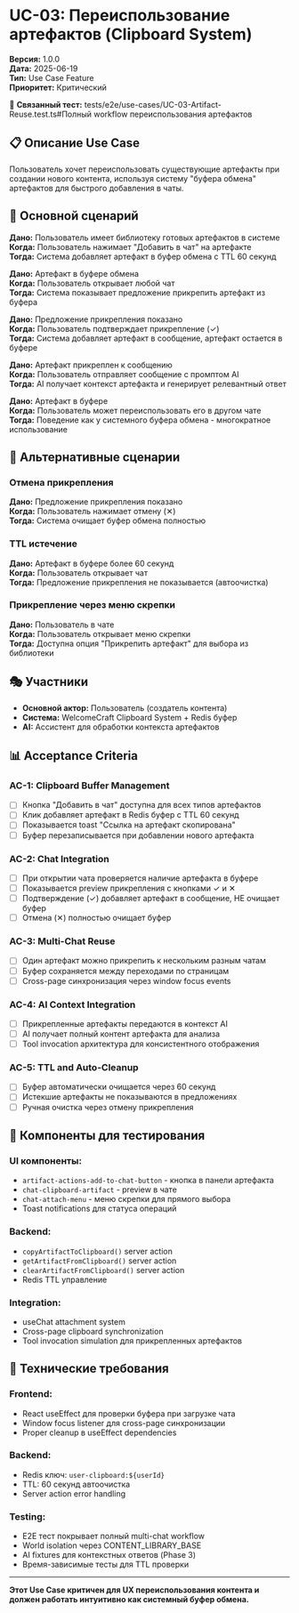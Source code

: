 # UC-03: Переиспользование артефактов (Clipboard System)

**Версия:** 1.0.0  
**Дата:** 2025-06-19  
**Тип:** Use Case Feature  
**Приоритет:** Критический  

🔗 **Связанный тест:** tests/e2e/use-cases/UC-03-Artifact-Reuse.test.ts#Полный workflow переиспользования артефактов

## 📋 Описание Use Case

Пользователь хочет переиспользовать существующие артефакты при создании нового контента, используя систему "буфера обмена" артефактов для быстрого добавления в чаты.

## 🎯 Основной сценарий

**Дано:** Пользователь имеет библиотеку готовых артефактов в системе  
**Когда:** Пользователь нажимает "Добавить в чат" на артефакте  
**Тогда:** Система добавляет артефакт в буфер обмена с TTL 60 секунд

**Дано:** Артефакт в буфере обмена  
**Когда:** Пользователь открывает любой чат  
**Тогда:** Система показывает предложение прикрепить артефакт из буфера

**Дано:** Предложение прикрепления показано  
**Когда:** Пользователь подтверждает прикрепление (✓)  
**Тогда:** Система добавляет артефакт в сообщение, артефакт остается в буфере

**Дано:** Артефакт прикреплен к сообщению  
**Когда:** Пользователь отправляет сообщение с промптом AI  
**Тогда:** AI получает контекст артефакта и генерирует релевантный ответ

**Дано:** Артефакт в буфере  
**Когда:** Пользователь может переиспользовать его в другом чате  
**Тогда:** Поведение как у системного буфера обмена - многократное использование

## 🔧 Альтернативные сценарии

### Отмена прикрепления
**Дано:** Предложение прикрепления показано  
**Когда:** Пользователь нажимает отмену (✕)  
**Тогда:** Система очищает буфер обмена полностью

### TTL истечение  
**Дано:** Артефакт в буфере более 60 секунд  
**Когда:** Пользователь открывает чат  
**Тогда:** Предложение прикрепления не показывается (автоочистка)

### Прикрепление через меню скрепки
**Дано:** Пользователь в чате  
**Когда:** Пользователь открывает меню скрепки  
**Тогда:** Доступна опция "Прикрепить артефакт" для выбора из библиотеки

## 🎭 Участники

- **Основной актор:** Пользователь (создатель контента)
- **Система:** WelcomeCraft Clipboard System + Redis буфер
- **AI:** Ассистент для обработки контекста артефактов

## 📊 Acceptance Criteria

### AC-1: Clipboard Buffer Management
- [ ] Кнопка "Добавить в чат" доступна для всех типов артефактов
- [ ] Клик добавляет артефакт в Redis буфер с TTL 60 секунд
- [ ] Показывается toast "Ссылка на артефакт скопирована"
- [ ] Буфер перезаписывается при добавлении нового артефакта

### AC-2: Chat Integration
- [ ] При открытии чата проверяется наличие артефакта в буфере
- [ ] Показывается preview прикрепления с кнопками ✓ и ✕
- [ ] Подтверждение (✓) добавляет артефакт в сообщение, НЕ очищает буфер
- [ ] Отмена (✕) полностью очищает буфер

### AC-3: Multi-Chat Reuse
- [ ] Один артефакт можно прикрепить к нескольким разным чатам
- [ ] Буфер сохраняется между переходами по страницам
- [ ] Cross-page синхронизация через window focus events

### AC-4: AI Context Integration
- [ ] Прикрепленные артефакты передаются в контекст AI
- [ ] AI получает полный контент артефакта для анализа
- [ ] Tool invocation архитектура для консистентного отображения

### AC-5: TTL and Auto-Cleanup
- [ ] Буфер автоматически очищается через 60 секунд
- [ ] Истекшие артефакты не показываются в предложениях
- [ ] Ручная очистка через отмену прикрепления

## 🧪 Компоненты для тестирования

### UI компоненты:
- `artifact-actions-add-to-chat-button` - кнопка в панели артефакта
- `chat-clipboard-artifact` - preview в чате
- `chat-attach-menu` - меню скрепки для прямого выбора
- Toast notifications для статуса операций

### Backend:
- `copyArtifactToClipboard()` server action
- `getArtifactFromClipboard()` server action  
- `clearArtifactFromClipboard()` server action
- Redis TTL управление

### Integration:
- useChat attachment system
- Cross-page clipboard synchronization
- Tool invocation simulation для прикрепленных артефактов

## 🎨 Технические требования

### Frontend:
- React useEffect для проверки буфера при загрузке чата
- Window focus listener для cross-page синхронизации
- Proper cleanup в useEffect dependencies

### Backend:
- Redis ключ: `user-clipboard:${userId}`
- TTL: 60 секунд автоочистка
- Server action error handling

### Testing:
- E2E тест покрывает полный multi-chat workflow
- World isolation через CONTENT_LIBRARY_BASE
- AI fixtures для контекстных ответов (Phase 3)
- Время-зависимые тесты для TTL проверки

---

**Этот Use Case критичен для UX переиспользования контента и должен работать интуитивно как системный буфер обмена.**